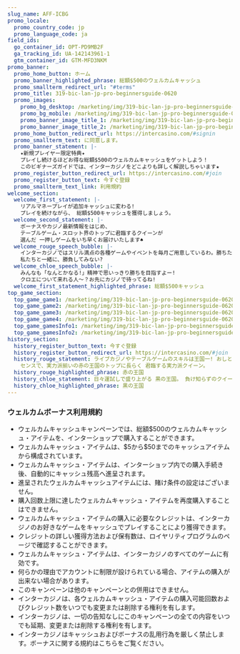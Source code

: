 ```yaml
---
slug_name: AFF-ICBG
promo_locale:
  promo_country_code: jp
  promo_language_code: ja
field_ids:
  go_container_id: OPT-PD9MB2F
  ga_tracking_id: UA-142143961-1
  gtm_container_id: GTM-MFD3NKM
promo_banner:
  promo_home_button: ホーム
  promo_banner_highlighted_phrase: 総額$500のウェルカムキャッシュ
  promo_smallterm_redirect_url: "#terms"
  promo_title: 319-bic-lan-jp-pro-beginnersguide-0620
  promo_images:
    promo_bg_desktop: /marketing/img/319-bic-lan-jp-pro-beginnersguide-0620-bg.jpg
    promo_bg_mobile: /marketing/img/319-bic-lan-jp-pro-beginnersguide-0620-bg_m.jpg
    promo_banner_image_title_1: /marketing/img/319-bic-lan-jp-pro-beginnersguide-0620-title-01.png
    promo_banner_image_title_2: /marketing/img/319-bic-lan-jp-pro-beginnersguide-0620-title-02.png
  promo_home_button_redirect_url: https://intercasino.com/#signin
  promo_smallterm_text: に同意します。
  promo_banner_statement: |-
    ✦新規プレイヤー限定特典✦
    プレイし続けるほどお得な総額$500のウェルカムキャッシュをゲットしよう！
    このビギナーズガイドでは、インターカジノをどこよりも詳しく解説しちゃいます★
  promo_register_button_redirect_url: https://intercasino.com/#join
  promo_register_button_text: 今すぐ登録
  promo_smallterm_text_link: 利用規約
welcome_section:
  welcome_first_statement: |-
    リアルマネープレイが追加キャッシュに変わる!
    プレイを続けながら、 総額$500キャッシュを獲得しましょう。
  welcome_second_statement: |-
    ボーナスやカジノ最新情報をはじめ、
    テーブルゲーム・スロット界のトップに君臨するクイーンが
    選んだ 一押しゲームをいち早くお届けいたします♠
  welcome_rouge_speech_bubble: |-
    インターカジノではスリル満点の各種ゲームやイベントを毎月ご用意しているわ。勝ちたい方、長くじっくりプレイをしたい方にぴったりね。
    私たちと一緒に、勝負してみない?
  welcome_chloe_speech_bubble: |-
    みんなも「なんとかなる!」精神で思いっきり勝ちを目指すよー!
    クロエについて来れる人～？お先にカジノで待ってるね!
  welcome_first_statement_highlighted_phrase: 総額$500キャッシュ
top_game_section:
  top_game_game1: /marketing/img/319-bic-lan-jp-pro-beginnersguide-0620-topgame-livecasino.png
  top_game_game2: /marketing/img/319-bic-lan-jp-pro-beginnersguide-0620-topgame-tablegame.png
  top_game_game3: /marketing/img/319-bic-lan-jp-pro-beginnersguide-0620-topgame-slot.png
  top_game_game4: /marketing/img/319-bic-lan-jp-pro-beginnersguide-0620-topgame-jackpot.png
  top_game_gamesInfo1: /marketing/img/319-bic-lan-jp-pro-beginnersguide-0620-topgame-CS.png
  top_game_gamesInfo2: /marketing/img/319-bic-lan-jp-pro-beginnersguide-0620-topgame-MOBILE.png
history_section:
  history_register_button_text: 今すぐ登録
  history_register_button_redirect_url: https://intercasino.com/#join
  history_rouge_statement: ライブカジノやテーブルゲームのスキルは王国一! おしとやかな見た目とは裏腹に、その圧倒的な頭脳と
    センスで、実力派揃いの赤の王国のトップに長らく 君臨する実力派クイーン。
  history_rouge_highlighted_phrase: 赤の王国
  history_chloe_statement: 日々運試しで盛り上がる 黒の王国。 負け知らずのクイーンとしてその存在感はピカイチ! 幸運の女神とも噂される、ちょっぴりお茶目な強運クイーン。
  history_chloe_highlighted_phrase: 黒の王国
---
```

  <h3 class="text-left">ウェルカムボーナス利用規約</h3>
  <ul class="terms-ul">
    <li>ウェルカムキャッシュキャンペーンでは、総額$500のウェルカムキャッシュ・アイテムを、インターショップで購入することができます。</li><li>ウェルカムキャッシュ・アイテムは、$5から$50までのキャッシュアイテムから構成されています。</li><li>ウェルカムキャッシュ・アイテムは、インターショップ内での購入手続き後、自動的にキャッシュ残高へ進呈されます。</li><li>進呈されたウェルカムキャッシュアイテムには、賭け条件の設定はございません。</li><li>購入回数上限に達したウェルカムキャッシュ・アイテムを再度購入することはできません。</li><li>ウェルカムキャッシュ・アイテムの購入に必要なクレジットは、インターカジノのお好きなゲームをキャッシュでプレイすることにより獲得できます。</li><li>クレジットの詳しい獲得方法および保有数は、ロイヤリティプログラムのページで確認することができます。</li><li>ウェルカムキャッシュ・アイテムは、インターカジノのすべてのゲームに有効です。</li><li>何らかの理由でアカウントに制限が設けられている場合、アイテムの購入が出来ない場合があります。</li><li>このキャンペーンは他のキャンペーンとの併用はできません。</li><li>インターカジノは、各ウェルカムキャッシュ・アイテムの購入可能回数およびクレジット数をいつでも変更または削除する権利を有します。</li><li>インターカジノは、一切の告知なしにこのキャンペーンの全ての内容をいつでも延期、変更または削除する権利を有します。</li><li>インターカジノはキャッシュおよびボーナスの乱用行為を厳しく禁止します。ボーナスに関する規約はこちらをご覧ください。</li>
  </ul>